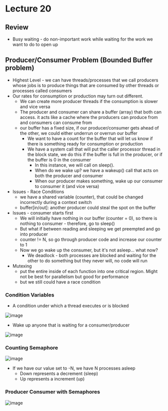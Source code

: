 # Lecture 20

## Review

* Busy waiting - do non-important work while waiting for the work we want to do to open up

## Producer/Consumer Problem (Bounded Buffer problem)

* Highest Level - we can have threads/processes that we call producers whose jobs is to produce things that are consumed by other threads or processes called consumers
* Our rates for consumption or production may turn out different.
  * We can create more producer threads if the consumption is slower and vice versa
  * The producer and consumer can share a buffer (array) that both can access. it acts like a cache where the producers can produce from and consumers can consume from
  * our buffer has a fixed size, if our producer/consumer gets ahead of the other, we could either underrun or overrun our buffer
    * We want to have a count for the buffer that will let us know if there is something ready for consumption or production
    * We have a system call that will put the caller processor thread in the block state, we do this if the buffer is full in the producer, or if the buffer is 0 in the consumer
      * In this instance, we will call on sleep().
      * When do we wake up? we have a wakeup() call that acts on both the producer and consumer
      * When our producer makes something, wake up our consumer to consumer it (and vice versa)
* Issues - Race Conditions
  * we have a shared variable (counter), that could be changed incorrectly during a context switch
  * buffer[in/out]: another producer could steal the spot on the buffer
* Issues - consumer starts first
  * We will initially have nothing in our buffer (counter = 0), so there is nothing to consumer - therefore, go to sleep()
  * But what if between reading and sleeping we get preempted and go into producer
  * counter != N, so go through producer code and increase our counter to 1
  * Now we go wake up the consumer, but it's not asleep... what now?
    * We deadlock - both processes are blocked and waiting for the other to do something but they never will, no code will run
* Mutexing
  * put the entire inside of each function into one critical region. Might not be best for parallelism but good for performance
  * but we still could have a race condition
 
### Condition Variables

* A condition under which a thread executes or is blocked

![image](https://github.com/Clester31/1550-notes/assets/91839534/f1115f39-004b-4539-aeb5-b021a05f6ea2)

* Wake up anyone that is waiting for a consumer/producer

![image](https://github.com/Clester31/1550-notes/assets/91839534/f8327d40-8b58-4421-b3c8-ea9b03f3b578)


### Counting Semaphore

![image](https://github.com/Clester31/1550-notes/assets/91839534/408514ca-e140-4a13-a120-5558d8acd6c4)

* If we have our value set to -N, we have N processes asleep
  * Down represents a decrement (sleep)
  * Up represents a increment (up)
 
### Producer Consumer with Semaphores

![image](https://github.com/Clester31/1550-notes/assets/91839534/ce6103d8-ad30-420e-8379-c9e60539f48b)




